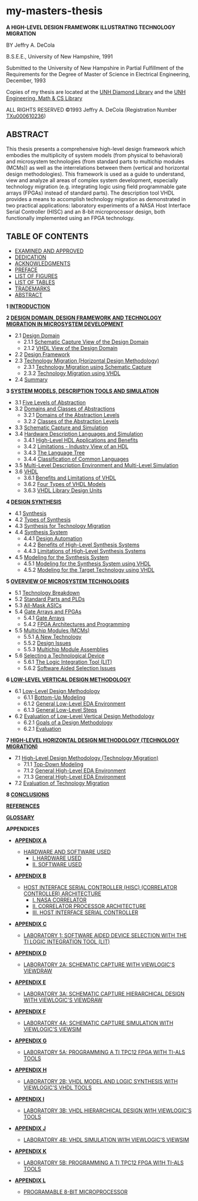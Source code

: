 # my-masters-thesis

**A HIGH-LEVEL DESIGN FRAMEWORK ILLUSTRATING TECHNOLOGY MIGRATION**

BY Jeffry A. DeCola

B.S.E.E., University of New Hampshire, 1991

Submitted to the University of New Hampshire
in Partial Fulfillment of the Requirements for the Degree of
Master of Science
in
Electrical Engineering,
December, 1993

Copies of my thesis are located at the
[UNH Diamond Library](https://unh.primo.exlibrisgroup.com/permalink/01USNH_UNH/121i3ml/alma991007116219805221)
and the
[UNH Engineering, Math & CS Library](https://unh.primo.exlibrisgroup.com/permalink/01USNH_UNH/121i3ml/alma991007116219805221)

ALL RIGHTS RESERVED
&copy;1993 Jeffry A. DeCola
(Registration Number [TXu000610236](https://www.copyright.gov))

## ABSTRACT

This thesis presents a comprehensive high-level design framework which
embodies the multiplicity of system models (from physical to behavioral)
and microsystem technologies (from standard parts to multichip modules (MCMs))
as well as the interrelations between them (vertical and horizontal design
methodologies). This framework is used as a guide to understand, view and
analyze all areas of complex system development, especially technology
migration (e.g. integrating logic using field programmable gate arrays (FPGAs)
instead of standard parts). The description tool VHDL provides a means to
accomplish technology migration as demonstrated in two practical applications:
laboratory experiments of a NASA Host Interface Serial Controller (HISC) and
an 8-bit microprocessor design, both functionally implemented using an
FPGA technology.

## TABLE OF CONTENTS

* [EXAMINED AND APPROVED](https://github.com/JeffDeCola/my-masters-thesis/blob/master/examined-and-approved/examined-and-approved.md)
* [DEDICATION](https://github.com/JeffDeCola/my-masters-thesis/blob/master/dedication/dedication.md)
* [ACKNOWLEDGMENTS](https://github.com/JeffDeCola/my-masters-thesis/blob/master/acknowledgements/acknowledgements.md)
* [PREFACE](https://github.com/JeffDeCola/my-masters-thesis/blob/master/preface/preface.md)
* [LIST OF FIGURES](https://github.com/JeffDeCola/my-masters-thesis/blob/master/list-of-figures/list-of-figures.md)
* [LIST OF TABLES](https://github.com/JeffDeCola/my-masters-thesis/blob/master/list-of-tables/list-of-tables.md)
* [TRADEMARKS](https://github.com/JeffDeCola/my-masters-thesis/blob/master/trademarks/trademarks.md)
* [ABSTRACT](https://github.com/JeffDeCola/my-masters-thesis/blob/master/abstract/abstract.md)

**1 [INTRODUCTION](https://github.com/JeffDeCola/my-masters-thesis/blob/master/chapters/chapter-1/chapter-1.md#chapter-1)**

**2 [DESIGN DOMAIN, DESIGN FRAMEWORK AND TECHNOLOGY MIGRATION IN MICROSYSTEM DEVELOPMENT](https://github.com/JeffDeCola/my-masters-thesis/blob/master/chapters/chapter-2/chapter-2.md#chapter-2)**

* 2.1 [Design Domain](https://github.com/JeffDeCola/my-masters-thesis/blob/master/chapters/chapter-2/chapter-2.md#21-design-domain)
  * 2.1.1 [Schematic Capture View of the Design Domain](https://github.com/JeffDeCola/my-masters-thesis/blob/master/chapters/chapter-2/chapter-2.md#211-schematic-capture-view-of-the-design-domain)
  * 2.1.2 [VHDL View of the Design Domain](https://github.com/JeffDeCola/my-masters-thesis/blob/master/chapters/chapter-2/chapter-2.md#212-vhdl-view-of-the-design-domain)
* 2.2 [Design Framework](https://github.com/JeffDeCola/my-masters-thesis/blob/master/chapters/chapter-2/chapter-2.md#22-design-framework)
* 2.3 [Technology Migration (Horizontal Design Methodology)](https://github.com/JeffDeCola/my-masters-thesis/blob/master/chapters/chapter-2/chapter-2.md#23-technology-migration-horizontal-design-methodology)
  * 2.3.1 [Technology Migration using Schematic Capture](https://github.com/JeffDeCola/my-masters-thesis/blob/master/chapters/chapter-2/chapter-2.md#231-technology-migration-using-schematic-capture)
  * 2.3.2 [Technology Migration using VHDL](https://github.com/JeffDeCola/my-masters-thesis/blob/master/chapters/chapter-2/chapter-2.md#232-technology-migration-using-vhdl)
* 2.4 [Summary](https://github.com/JeffDeCola/my-masters-thesis/blob/master/chapters/chapter-2/chapter-2.md#24-summary)

**3 [SYSTEM MODELS, DESCRIPTION TOOLS AND SIMULATION](https://github.com/JeffDeCola/my-masters-thesis/blob/master/chapters/chapter-3/chapter-3.md#chapter-3)**

* 3.1 [Five Levels of Abstraction](https://github.com/JeffDeCola/my-masters-thesis/blob/master/chapters/chapter-3/chapter-3.md#31-five-levels-of-abstraction)
* 3.2 [Domains and Classes of Abstractions](https://github.com/JeffDeCola/my-masters-thesis/blob/master/chapters/chapter-3/chapter-3.md#32-domains-and-classes-of-abstractions)
  * 3.2.1 [Domains of the Abstraction Levels](https://github.com/JeffDeCola/my-masters-thesis/blob/master/chapters/chapter-3/chapter-3.md#321-domains-of-the-abstraction-levels)
  * 3.2.2 [Classes of the Abstraction Levels](https://github.com/JeffDeCola/my-masters-thesis/blob/master/chapters/chapter-3/chapter-3.md#322-classes-of-the-abstraction-levels)
* 3.3 [Schematic Capture and Simulation](https://github.com/JeffDeCola/my-masters-thesis/blob/master/chapters/chapter-3/chapter-3.md#33-schematic-capture-and-simulation)
* 3.4 [Hardware Description Languages and Simulation](https://github.com/JeffDeCola/my-masters-thesis/blob/master/chapters/chapter-3/chapter-3.md#34-hardware-description-languages-and-simulation)
  * 3.4.1 [High-Level HDL Applications and Benefits](https://github.com/JeffDeCola/my-masters-thesis/blob/master/chapters/chapter-3/chapter-3.md#341-high-level-hdl-applications-and-benefits)
  * 3.4.2 [Limitations - Industry View of an HDL](https://github.com/JeffDeCola/my-masters-thesis/blob/master/chapters/chapter-3/chapter-3.md#342-limitations---industry-view-of-an-hdl)
  * 3.4.3 [The Language Tree](https://github.com/JeffDeCola/my-masters-thesis/blob/master/chapters/chapter-3/chapter-3.md#343-the-language-tree)
  * 3.4.4 [Classification of Common Languages](https://github.com/JeffDeCola/my-masters-thesis/blob/master/chapters/chapter-3/chapter-3.md#344-classification-of-common-languages)
* 3.5 [Multi-Level Description Environment and Multi-Level Simulation](https://github.com/JeffDeCola/my-masters-thesis/blob/master/chapters/chapter-3/chapter-3.md#35-multi-level-description-environment-and-multi-level-simulation)
* 3.6 [VHDL](https://github.com/JeffDeCola/my-masters-thesis/blob/master/chapters/chapter-3/chapter-3.md#36-vhdl)
  * 3.6.1 [Benefits and Limitations of VHDL](https://github.com/JeffDeCola/my-masters-thesis/blob/master/chapters/chapter-3/chapter-3.md#36-vhdl)
  * 3.6.2 [Four Types of VHDL Models ](https://github.com/JeffDeCola/my-masters-thesis/blob/master/chapters/chapter-3/chapter-3.md#362-four-types-of-vhdl-models)
  * 3.6.3 [VHDL Library Design Units](https://github.com/JeffDeCola/my-masters-thesis/blob/master/chapters/chapter-3/chapter-3.md#363-vhdl-library-design-units)

**4 [DESIGN SYNTHESIS](https://github.com/JeffDeCola/my-masters-thesis/blob/master/chapters/chapter-4/chapter-4.md#chapter-4)**

* 4.1 [Synthesis](https://github.com/JeffDeCola/my-masters-thesis/blob/master/chapters/chapter-4/chapter-4.md#41-synthesis)
* 4.2 [Types of Synthesis](https://github.com/JeffDeCola/my-masters-thesis/blob/master/chapters/chapter-4/chapter-4.md#42-types-of-synthesis)
* 4.3 [Synthesis for Technology Migration ](https://github.com/JeffDeCola/my-masters-thesis/blob/master/chapters/chapter-4/chapter-4.md#43-synthesis-for-technology-migration)
* 4.4 [Synthesis System ](https://github.com/JeffDeCola/my-masters-thesis/blob/master/chapters/chapter-4/chapter-4.md#44-synthesis-system)
  * 4.4.1 [Design Automation ](https://github.com/JeffDeCola/my-masters-thesis/blob/master/chapters/chapter-4/chapter-4.md#441-design-automation)
  * 4.4.2 [Benefits of High-Level Synthesis Systems](https://github.com/JeffDeCola/my-masters-thesis/blob/master/chapters/chapter-4/chapter-4.md#442-benefits-of-high-level-synthesis-systems)
  * 4.4.3 [Limitations of High-Level Synthesis Systems](https://github.com/JeffDeCola/my-masters-thesis/blob/master/chapters/chapter-4/chapter-4.md#443-limitations-of-high-level-synthesis-systems)
* 4.5 [Modeling for the Synthesis System](https://github.com/JeffDeCola/my-masters-thesis/blob/master/chapters/chapter-4/chapter-4.md#45-modeling-for-the-synthesis-system)
  * 4.5.1 [Modeling for the Synthesis System using VHDL](https://github.com/JeffDeCola/my-masters-thesis/blob/master/chapters/chapter-4/chapter-4.md#451-modeling-for-the-synthesis-system-using-vhdl)
  * 4.5.2 [Modeling for the Target Technology using VHDL](https://github.com/JeffDeCola/my-masters-thesis/blob/master/chapters/chapter-4/chapter-4.md#452-modeling-for-the-target-technology-using-vhdl)

**5 [OVERVIEW OF MICROSYSTEM TECHNOLOGIES](https://github.com/JeffDeCola/my-masters-thesis/blob/master/chapters/chapter-5/chapter-5.md#chapter-5)**

* 5.1 [Technology Breakdown](https://github.com/JeffDeCola/my-masters-thesis/blob/master/chapters/chapter-5/chapter-5.md#51-technology-breakdown)
* 5.2 [Standard Parts and PLDs](https://github.com/JeffDeCola/my-masters-thesis/blob/master/chapters/chapter-5/chapter-5.md#52-standard-parts-and-plds)
* 5.3 [All-Mask ASICs](https://github.com/JeffDeCola/my-masters-thesis/blob/master/chapters/chapter-5/chapter-5.md#53-all-mask-asics)
* 5.4 [Gate Arrays and FPGAs](https://github.com/JeffDeCola/my-masters-thesis/blob/master/chapters/chapter-5/chapter-5.md#54-gate-arrays-and-fpgas)
  * 5.4.1 [Gate Arrays](https://github.com/JeffDeCola/my-masters-thesis/blob/master/chapters/chapter-5/chapter-5.md#541-gate-arrays)
  * 5.4.2 [FPGA Architectures and Programming](https://github.com/JeffDeCola/my-masters-thesis/blob/master/chapters/chapter-5/chapter-5.md#542-fpga-architectures-and-programming)
* 5.5 [Multichip Modules (MCMs)](https://github.com/JeffDeCola/my-masters-thesis/blob/master/chapters/chapter-5/chapter-5.md#55-multichip-modules-mcms)
  * 5.5.1 [A New Technology](https://github.com/JeffDeCola/my-masters-thesis/blob/master/chapters/chapter-5/chapter-5.md#551-a-new-technology)
  * 5.5.2 [Design Issues](https://github.com/JeffDeCola/my-masters-thesis/blob/master/chapters/chapter-5/chapter-5.md#552-design-issues)
  * 5.5.3 [Multichip Module Assemblies](https://github.com/JeffDeCola/my-masters-thesis/blob/master/chapters/chapter-5/chapter-5.md#553-multichip-module-assemblies)
* 5.6 [Selecting a Technological Device](https://github.com/JeffDeCola/my-masters-thesis/blob/master/chapters/chapter-5/chapter-5.md#56-selecting-a-technological-device)
  * 5.6.1 [The Logic Integration Tool (LIT)](https://github.com/JeffDeCola/my-masters-thesis/blob/master/chapters/chapter-5/chapter-5.md#561-the-logic-integration-tool-lit)
  * 5.6.2 [Software Aided Selection Issues](https://github.com/JeffDeCola/my-masters-thesis/blob/master/chapters/chapter-5/chapter-5.md#562-software-aided-selection-issues)

**6 [LOW-LEVEL VERTICAL DESIGN METHODOLOGY](https://github.com/JeffDeCola/my-masters-thesis/blob/master/chapters/chapter-6/chapter-6.md#chapter-6)**

* 6.1 [Low-Level Design Methodology](https://github.com/JeffDeCola/my-masters-thesis/blob/master/chapters/chapter-6/chapter-6.md#61-low-level-design-methodology)
  * 6.1.1 [Bottom-Up Modeling](https://github.com/JeffDeCola/my-masters-thesis/blob/master/chapters/chapter-6/chapter-6.md#611-bottom-up-modeling)
  * 6.1.2 [General Low-Level EDA Environment](https://github.com/JeffDeCola/my-masters-thesis/blob/master/chapters/chapter-6/chapter-6.md#612-general-low-level-eda-environment)
  * 6.1.3 [General Low-Level Steps](https://github.com/JeffDeCola/my-masters-thesis/blob/master/chapters/chapter-6/chapter-6.md#613-general-low-level-steps)
* 6.2 [Evaluation of Low-Level Vertical Design Methodology](https://github.com/JeffDeCola/my-masters-thesis/blob/master/chapters/chapter-6/chapter-6.md#62-evaluation-of-low-level-vertical-design-methodology)
  * 6.2.1 [Goals of a Design Methodology](https://github.com/JeffDeCola/my-masters-thesis/blob/master/chapters/chapter-6/chapter-6.md#621-goals-of-a-design-methodology)
  * 6.2.1 [Evaluation](https://github.com/JeffDeCola/my-masters-thesis/blob/master/chapters/chapter-6/chapter-6.md#621-evaluation)

**7 [HIGH-LEVEL HORIZONTAL DESIGN METHODOLOGY (TECHNOLOGY MIGRATION)](https://github.com/JeffDeCola/my-masters-thesis/blob/master/chapters/chapter-7/chapter-7.md#chapter-7)**

* 7.1 [High-Level Design Methodology (Technology Migration)](https://github.com/JeffDeCola/my-masters-thesis/blob/master/chapters/chapter-7/chapter-7.md#71-high-level-design-methodology-technology-migration)
  * 7.1.1 [Top-Down Modeling](https://github.com/JeffDeCola/my-masters-thesis/blob/master/chapters/chapter-7/chapter-7.md#711-top-down-modeling)
  * 7.1.2 [General High-Level EDA Environment](https://github.com/JeffDeCola/my-masters-thesis/blob/master/chapters/chapter-7/chapter-7.md#712-general-high-level-eda-environment)
  * 7.1.3 [General High-Level EDA Environment](https://github.com/JeffDeCola/my-masters-thesis/blob/master/chapters/chapter-7/chapter-7.md#713-general-high-level-eda-environment)
* 7.2 [Evaluation of Technology Migration](https://github.com/JeffDeCola/my-masters-thesis/blob/master/chapters/chapter-7/chapter-7.md#72-evaluation-of-technology-migration)

**8 [CONCLUSIONS](https://github.com/JeffDeCola/my-masters-thesis/blob/master/chapters/chapter-8/chapter-8.md#chapter-8)**

**[REFERENCES](https://github.com/JeffDeCola/my-masters-thesis/blob/master/references/references.md)**

**[GLOSSARY](https://github.com/JeffDeCola/my-masters-thesis/blob/master/glossary/glossary.md)**

**APPENDICES**

* **[APPENDIX A](https://github.com/JeffDeCola/my-masters-thesis/blob/master/appendices/appendix-a/appendix-a.md)**
  * [HARDWARE AND SOFTWARE USED]()
    * [I. HARDWARE USED]()
    * [II. SOFTWARE USED]()

* **[APPENDIX B](https://github.com/JeffDeCola/my-masters-thesis/blob/master/appendices/appendix-b/appendix-b.md)**
  * [HOST INTERFACE SERIAL CONTROLLER (HISC) (CORRELATOR CONTROLLER) ARCHITECTURE]()
    * [I. NASA CORRELATOR]()
    * [II. CORRELATOR PROCESSOR ARCHITECTURE]()
    * [III. HOST INTERFACE SERIAL CONTROLLER]()

* **[APPENDIX C](https://github.com/JeffDeCola/my-masters-thesis/blob/master/appendices/appendix-c/appendix-c.md)**
  * [LABORATORY 1: SOFTWARE AIDED DEVICE SELECTION WITH THE TI LOGIC INTEGRATION TOOL (LIT)]()

* **[APPENDIX D](https://github.com/JeffDeCola/my-masters-thesis/blob/master/appendices/appendix-d/appendix-d.md)**
  * [LABORATORY 2A: SCHEMATIC CAPTURE WITH VIEWLOGIC'S VlEWDRAW]()

* **[APPENDIX E](https://github.com/JeffDeCola/my-masters-thesis/blob/master/appendices/appendix-e/appendix-e.md)**
  * [LABORATORY 3A: SCHEMATIC CAPTURE HIERARCHICAL DESIGN WITH VIEWLOGIC'S VIEWDRAW]()

* **[APPENDIX F](https://github.com/JeffDeCola/my-masters-thesis/blob/master/appendices/appendix-f/appendix-f.md)**
  * [LABORATORY 4A: SCHEMATIC CAPTURE SIMULATION WITH VIEWLOGIC'S VIEWSIM]()

* **[APPENDIX G](https://github.com/JeffDeCola/my-masters-thesis/blob/master/appendices/appendix-g/appendix-g.md)**
  * [LABORATORY 5A: PROGRAMMING A TI TPC12 FPGA WITH TI-ALS TOOLS]()

* **[APPENDIX H](https://github.com/JeffDeCola/my-masters-thesis/blob/master/appendices/appendix-h/appendix-h.md)**
  * [LABORATORY 2B: VHDL MODEL AND LOGIC SYNTHESIS WITH VIEWLOGIC'S VHDL TOOLS]()

* **[APPENDIX I](https://github.com/JeffDeCola/my-masters-thesis/blob/master/appendices/appendix-i/appendix-i.md)**
  * [LABORATORY 3B: VHDL HIERARCHICAL DESIGN WI1H VIEWLOGIC'S TOOLS]()

* **[APPENDIX J](https://github.com/JeffDeCola/my-masters-thesis/blob/master/appendices/appendix-j/appendix-j.md)**
  * [LABORATORY 4B: VHDL SIMULATION WI1H VIEWLOGIC'S VIEWSIM]()

* **[APPENDIX K](https://github.com/JeffDeCola/my-masters-thesis/blob/master/appendices/appendix-k/appendix-k.md)**
  * [LABORATORY 5B: PROGRAMMING A TI TPC12 FPGA WI1H TI-ALS TOOLS]()

* **[APPENDIX L](https://github.com/JeffDeCola/my-masters-thesis/blob/master/appendices/appendix-l/appendix-l.md)**
  * [PROGRAMABLE 8-BIT MICROPROCESSOR]()
